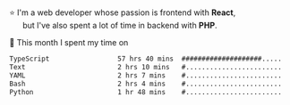 ⭐ I'm a web developer whose passion is frontend with <b>React</b>,<br/>
&nbsp; &nbsp; &nbsp; but I've also spent a lot of time in backend with <b>PHP</b>.

📅 This month I spent my time on

<!--START_SECTION:waka-->

```txt
TypeScript                 57 hrs 40 mins  ####################.....   80.70 %
Text                       2 hrs 10 mins   #........................   03.05 %
YAML                       2 hrs 7 mins    #........................   02.98 %
Bash                       2 hrs 4 mins    #........................   02.90 %
Python                     1 hr 48 mins    #........................   02.52 %
```

<!--END_SECTION:waka-->

